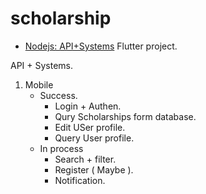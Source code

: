 # scholarship
- [Nodejs: API+Systems](https://github.com/Kantapong11755/NodeJs-api-web.git)
Flutter project.

API + Systems.
  1. Mobile
     * Success.
       * Login + Authen.
       * Qury Scholarships form database.
       * Edit USer profile.
       * Query User profile.
     * In process
       * Search + filter.
       * Register ( Maybe ).
       * Notification.





